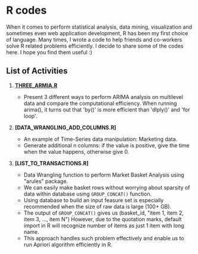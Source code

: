 R codes
=======

When it comes to perform statistical analysis, data mining, visualization and sometimes even web application development, R has been my first choice of language. 
Many times, I wrote a code to help friends and co-workers solve R related problems efficiently. I decide to share some of the codes here. I hope you find them useful :)



## List of Activities

1. **[THREE_ARMIA.R](https://github.com/powerlim2/R/blob/master/R/THREE_ARIMA.R)**
	* Present 3 different ways to perform ARIMA analysis on multilevel data and compare the computational efficiency. 
	When running arima(), it turns out that 'by()' is more efficient than 'dlply()' and 'for loop'.
	

1. **[DATA_WRANGLING_ADD_COLUMNS.R]**
	* An example of Time-Series data manipulation: Marketing data.
	* Generate additional n columns: if the value is positive, give the time when the value happens, otherwise give 0.


1. **[LIST_TO_TRANSACTIONS.R]**
	* Data Wrangling function to perform Market Basket Analysis using "arules" package. 
	* We can easily make basket rows without worrying about sparsity of data within database using `GROUP_CONCAT()` function.
    * Using database to build an input feasure set is especially recommended when the size of raw data is large (100+ GB).
	* The output of `GROUP_CONCAT()` gives us (basket_id, "item 1, item 2, item 3, ..., item N")
	However, due to the quotation marks, default import in R will recognize number of items as just 1 item with long name.
	* This approach handles such problem effectively and enable us to run Apriori algorithm efficiently in R.
